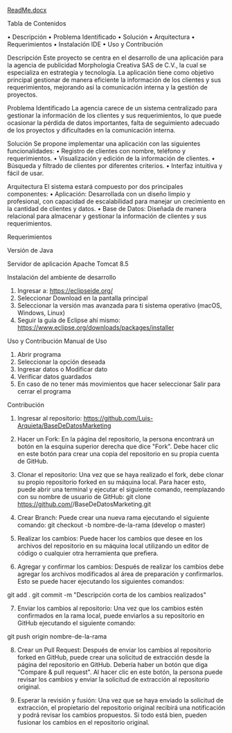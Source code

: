 
[ReadMe.docx](https://github.com/Luis-Arquieta/BaseDeDatosMarketing/files/15046740/ReadMe.docx)


Tabla de Contenidos

•	Descripción
•	Problema Identificado
•	Solución
•	Arquitectura
•	Requerimientos
•	Instalación IDE
•	Uso y Contribución



















Descripción
Este proyecto se centra en el desarrollo de una aplicación para la agencia de publicidad Morphologia Creativa SAS de C.V., la cual se especializa en estrategia y tecnología. La aplicación tiene como objetivo principal gestionar de manera eficiente la información de los clientes y sus requerimientos, mejorando así la comunicación interna y la gestión de proyectos.

Problema Identificado
La agencia carece de un sistema centralizado para gestionar la información de los clientes y sus requerimientos, lo que puede ocasionar la pérdida de datos importantes, falta de seguimiento adecuado de los proyectos y dificultades en la comunicación interna.

Solución
Se propone implementar una aplicación con las siguientes funcionalidades:
•	Registro de clientes con nombre, teléfono y requerimientos.
•	Visualización y edición de la información de clientes.
•	Búsqueda y filtrado de clientes por diferentes criterios.
•	Interfaz intuitiva y fácil de usar.

Arquitectura
El sistema estará compuesto por dos principales componentes:
•	Aplicación: Desarrollada con un diseño limpio y profesional, con capacidad de escalabilidad para manejar un crecimiento en la cantidad de clientes y datos.
•	Base de Datos: Diseñada de manera relacional para almacenar y gestionar la información de clientes y sus requerimientos.







Requerimientos

Versión de Java
 

Servidor de aplicación
Apache Tomcat 8.5


Instalación del ambiente de desarrollo
1.	Ingresar a: https://eclipseide.org/
2.	Seleccionar Download en la pantalla principal
3.	Seleccionar la versión mas avanzada para ti sistema operativo (macOS, Windows, Linux)
4.	Seguir la guía de Eclipse ahí mismo: https://www.eclipse.org/downloads/packages/installer



Uso y Contribución
Manual de Uso 
1.	Abrir programa
2.	Seleccionar la opción deseada
3.	Ingresar datos o Modificar dato
4.	Verificar datos guardados
5.	En caso de no tener más movimientos que hacer seleccionar Salir para cerrar el programa



Contribución
1.	Ingresar al repositorio: https://github.com/Luis-Arquieta/BaseDeDatosMarketing

2.	Hacer un Fork: En la página del repositorio, la persona encontrará un botón en la esquina superior derecha que dice "Fork". Debe hacer clic en este botón para crear una copia del repositorio en su propia cuenta de GitHub.

3.	Clonar el repositorio: Una vez que se haya realizado el fork, debe clonar su propio repositorio forked en su máquina local. Para hacer esto, puede abrir una terminal y ejecutar el siguiente comando, reemplazando <username> con su nombre de usuario de GitHub: git clone https://github.com/<username>/BaseDeDatosMarketing.git 

4.	Crear Branch: Puede crear una nueva rama ejecutando el siguiente comando:                    git checkout -b nombre-de-la-rama  (develop o master)

5.	Realizar los cambios: Puede hacer los cambios que desee en los archivos del repositorio en su máquina local utilizando un editor de código o cualquier otra herramienta que prefiera.

6.	Agregar y confirmar los cambios: Después de realizar los cambios debe agregar los archivos modificados al área de preparación y confirmarlos. Esto se puede hacer ejecutando los siguientes comandos: 

git add .
git commit -m "Descripción corta de los cambios realizados"

7.	Enviar los cambios al repositorio: Una vez que los cambios estén confirmados en la rama local, puede enviarlos a su repositorio en GitHub ejecutando el siguiente comando:

git push origin nombre-de-la-rama

8.	Crear un Pull Request: Después de enviar los cambios al repositorio forked en GitHub, puede crear una solicitud de extracción desde la página del repositorio en GitHub. Debería haber un botón que diga "Compare & pull request". Al hacer clic en este botón, la persona puede revisar los cambios y enviar la solicitud de extracción al repositorio original.

9.	Esperar la revisión y fusión: Una vez que se haya enviado la solicitud de extracción, el propietario del repositorio original recibirá una notificación y podrá revisar los cambios propuestos. Si todo está bien, pueden fusionar los cambios en el repositorio original.
